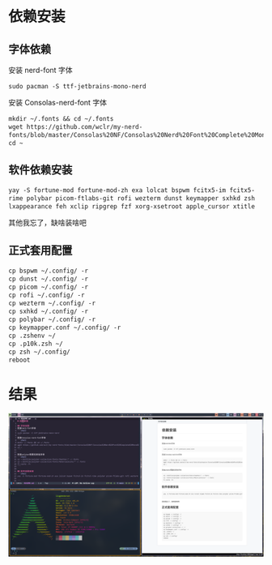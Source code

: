# 依赖安装

## 字体依赖

安装 nerd-font 字体

```shell
sudo pacman -S ttf-jetbrains-mono-nerd
```

安装 Consolas-nerd-font 字体

```shell
mkdir ~/.fonts && cd ~/.fonts
wget https://github.com/wclr/my-nerd-fonts/blob/master/Consolas%20NF/Consolas%20Nerd%20Font%20Complete%20Mono%20Windows%20Compatible.ttf
cd ~
```

## 软件依赖安装

```shell
yay -S fortune-mod fortune-mod-zh exa lolcat bspwm fcitx5-im fcitx5-rime polybar picom-ftlabs-git rofi wezterm dunst keymapper sxhkd zsh lxappearance feh xclip ripgrep fzf xorg-xsetroot apple_cursor xtitle

```

其他我忘了，缺啥装啥吧

## 正式套用配置

```shell
cp bspwm ~/.config/ -r
cp dunst ~/.config/ -r
cp picom ~/.config/ -r
cp rofi ~/.config/ -r
cp wezterm ~/.config/ -r
cp sxhkd ~/.config/ -r
cp polybar ~/.config/ -r
cp keymapper.conf ~/.config/ -r
cp .zshenv ~/
cp .p10k.zsh ~/
cp zsh ~/.config/
reboot
```

# 结果

![](./pic.jpg)
